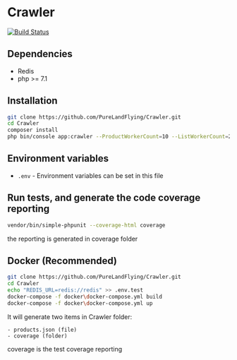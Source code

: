 # Crawler

[![Build Status](https://travis-ci.org/PureLandFlying/Crawler.svg?branch=master)](https://travis-ci.org/PureLandFlying/Crawler)

## Dependencies
- Redis
- php >= 7.1

## Installation
```bash
git clone https://github.com/PureLandFlying/Crawler.git
cd Crawler
composer install
php bin/console app:crawler --ProductWorkerCount=10 --ListWorkerCount=2 --ListPageCount=1 --ProductCount=100
```

## Environment variables
- <code>.env</code> - Environment variables can be set in this file

## Run tests, and generate the code coverage reporting
```bash
vendor/bin/simple-phpunit --coverage-html coverage
```
the reporting is generated in coverage folder

## Docker (Recommended)
~~~bash
git clone https://github.com/PureLandFlying/Crawler.git
cd Crawler
echo "REDIS_URL=redis://redis" >> .env.test 
docker-compose -f docker\docker-compose.yml build
docker-compose -f docker\docker-compose.yml up
~~~
It will generate two items in Crawler folder:
~~~
- products.json (file)
- coverage (folder)
~~~
coverage is the test coverage reporting